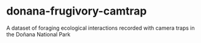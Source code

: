 # donana-frugivory-camtrap
A dataset of foraging ecological interactions recorded with camera traps in the Doñana National Park

